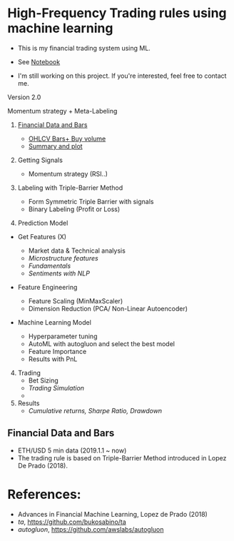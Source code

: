 # High-Frequency Trading rules using machine learning 


- This is my financial trading system using ML.

- See [Notebook](https://github.com/jo-cho/trading-rules-using-machine-learning/blob/main/Notebooks/ETHUSD%20trading%20ML.ipynb)

- I'm still working on this project. If you're interested, feel free to contact me.

Version 2.0

Momentum strategy + Meta-Labeling

1. [Financial Data and Bars](#financial-data-and-bars)

    - [OHLCV Bars+ Buy volume](#ohlcv-bars)
    - [Summary and plot](#summary-and-plot)

2. Getting Signals
    - Momentum strategy (RSI..)

3. Labeling with Triple-Barrier Method
    - Form Symmetric Triple Barrier with signals
    - Binary Labeling (Profit or Loss)


4. Prediction Model

- Get Features (X)

    - Market data & Technical analysis
    - *Microstructure features*
    - *Fundamentals*
    - *Sentiments with NLP*

- Feature Engineering
    - Feature Scaling (MinMaxScaler)
    - Dimension Reduction (PCA/ Non-Linear Autoencoder)
    
- Machine Learning Model
    - Hyperparameter tuning
    - AutoML with autogluon and select the best model
    - Feature Importance
    - Results with PnL
    
4. Trading
    - Bet Sizing
    - *Trading Simulation*
    - 
5. Results
    - *Cumulative returns, Sharpe Ratio, Drawdown*

## Financial Data and Bars

 - ETH/USD 5 min data (2019.1.1 ~ now)
 - The trading rule is based on Triple-Barrier Method introduced in Lopez De Prado (2018).


# References: 
- Advances in Financial Machine Learning, Lopez de Prado (2018)
- *ta*, https://github.com/bukosabino/ta
- *autogluon*, https://github.com/awslabs/autogluon

